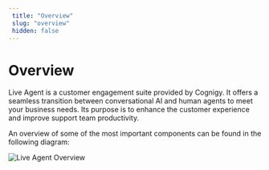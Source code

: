 ```yaml
---
 title: "Overview" 
 slug: "overview" 
 hidden: false 
---
```

# Overview

Live Agent is a customer engagement suite provided by Cognigy. It offers a seamless transition between conversational AI and human agents to meet your business needs. Its purpose is to enhance the customer experience and improve support team productivity.

An overview of some of the most important components can be found in the following diagram:

<img src="{{config.site_url}}live-agent/images/LA-overview.png" alt="Live Agent Overview">

